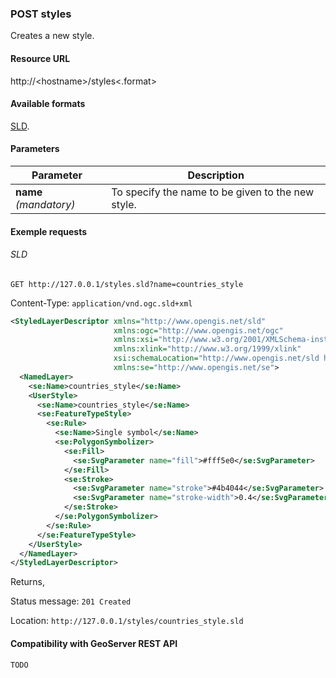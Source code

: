 ### POST styles

Creates a new style.

#### Resource URL

http://\<hostname\>/styles\<.format\>

#### Available formats

[SLD](http://www.opengeospatial.org/standards/sld).

#### Parameters

Parameter | Description
----------|------------
**name** _(mandatory)_ | To specify the name to be given to the new style. 

#### Exemple requests

###### SLD

`GET http://127.0.0.1/styles.sld?name=countries_style`

Content-Type: `application/vnd.ogc.sld+xml`

```xml
<StyledLayerDescriptor xmlns="http://www.opengis.net/sld" 
                       xmlns:ogc="http://www.opengis.net/ogc" 
                       xmlns:xsi="http://www.w3.org/2001/XMLSchema-instance" version="1.1.0" 
                       xmlns:xlink="http://www.w3.org/1999/xlink" 
                       xsi:schemaLocation="http://www.opengis.net/sld http://schemas.opengis.net/sld/1.1.0/StyledLayerDescriptor.xsd" 
                       xmlns:se="http://www.opengis.net/se">
  <NamedLayer>
    <se:Name>countries_style</se:Name>
    <UserStyle>
      <se:Name>countries_style</se:Name>
      <se:FeatureTypeStyle>
        <se:Rule>
          <se:Name>Single symbol</se:Name>
          <se:PolygonSymbolizer>
            <se:Fill>
              <se:SvgParameter name="fill">#fff5e0</se:SvgParameter>
            </se:Fill>
            <se:Stroke>
              <se:SvgParameter name="stroke">#4b4044</se:SvgParameter>
              <se:SvgParameter name="stroke-width">0.4</se:SvgParameter>
            </se:Stroke>
          </se:PolygonSymbolizer>
        </se:Rule>
      </se:FeatureTypeStyle>
    </UserStyle>
  </NamedLayer>
</StyledLayerDescriptor>
```

Returns,

Status message: `201 Created`

Location: `http://127.0.0.1/styles/countries_style.sld`

#### Compatibility with GeoServer REST API

`TODO`
